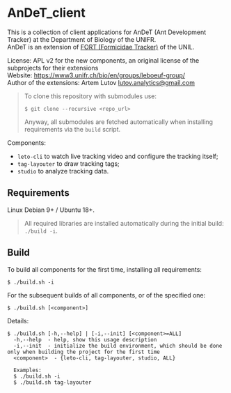 # AnDeT_client
This is a collection of client applications for AnDeT (Ant Development Tracker) at the Department of Biology of the UNIFR.  
AnDeT is an extension of [FORT (Formicidae Tracker)](https://github.com/formicidae-tracker) of the UNIL.

License: APL v2 for the new components, an original license of the subprojects for their extensions  
Website: https://www3.unifr.ch/bio/en/groups/leboeuf-group/  
Author of the extensions: Artem Lutov <lutov.analytics@gmail.com>

> To clone this repository with submodules use:
> ```
> $ git clone --recursive <repo_url>
> ```
> Anyway, all submodules are fetched automatically when installing requirements via the `build` script.

Components:
- `leto-cli` to watch live tracking video and configure the tracking itself;
- `tag-layouter` to draw tracking tags;
- `studio` to analyze tracking data.

## Requirements
Linux Debian 9+ / Ubuntu 18+.
> All required libraries are installed automatically during the initial build: `./build -i`.

## Build
To build all components for the first time, installing all requirements:
```
$ ./build.sh -i
```

For the subsequent builds of all components, or of the specified one:
```
$ ./build.sh [<component>]
```

Details:
```
$ ./build.sh [-h,--help] | [-i,--init] [<component>=ALL]
  -h,--help  - help, show this usage description
  -i,--init  - initialize the build environment, which should be done only when building the project for the first time
  <component>  - {leto-cli, tag-layouter, studio, ALL}

  Examples:
  $ ./build.sh -i
  $ ./build.sh tag-layouter
```

